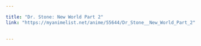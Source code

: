```yaml
---

title: "Dr. Stone: New World Part 2"
link: "https://myanimelist.net/anime/55644/Dr_Stone__New_World_Part_2"

  
---
```

